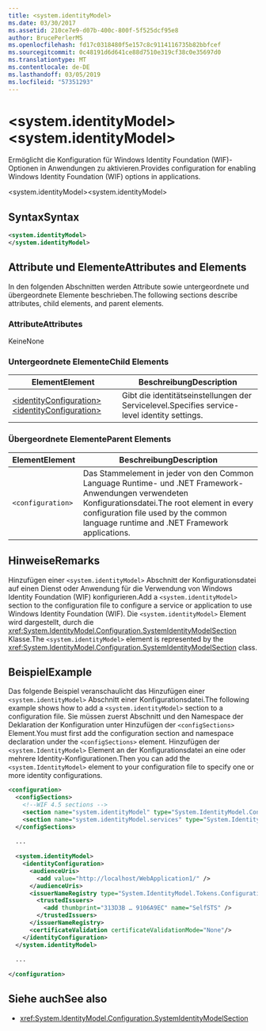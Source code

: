 ```yaml
---
title: <system.identityModel>
ms.date: 03/30/2017
ms.assetid: 210ce7e9-d07b-400c-800f-5f525dcf95e8
author: BrucePerlerMS
ms.openlocfilehash: fd17c0318480f5e157c8c9114116735b82bbfcef
ms.sourcegitcommit: 0c48191d6d641ce88d7510e319cf38c0e35697d0
ms.translationtype: MT
ms.contentlocale: de-DE
ms.lasthandoff: 03/05/2019
ms.locfileid: "57351293"
---
```

# <a name="systemidentitymodel"></a><span data-ttu-id="47cae-102">\<system.identityModel></span><span class="sxs-lookup"><span data-stu-id="47cae-102">\<system.identityModel></span></span>
<span data-ttu-id="47cae-103">Ermöglicht die Konfiguration für Windows Identity Foundation (WIF)-Optionen in Anwendungen zu aktivieren.</span><span class="sxs-lookup"><span data-stu-id="47cae-103">Provides configuration for enabling Windows Identity Foundation (WIF) options in applications.</span></span>  
  
 <span data-ttu-id="47cae-104">\<system.identityModel></span><span class="sxs-lookup"><span data-stu-id="47cae-104">\<system.identityModel></span></span>  
  
## <a name="syntax"></a><span data-ttu-id="47cae-105">Syntax</span><span class="sxs-lookup"><span data-stu-id="47cae-105">Syntax</span></span>  
  
```xml  
<system.identityModel>  
</system.identityModel>  
```  
  
## <a name="attributes-and-elements"></a><span data-ttu-id="47cae-106">Attribute und Elemente</span><span class="sxs-lookup"><span data-stu-id="47cae-106">Attributes and Elements</span></span>  
 <span data-ttu-id="47cae-107">In den folgenden Abschnitten werden Attribute sowie untergeordnete und übergeordnete Elemente beschrieben.</span><span class="sxs-lookup"><span data-stu-id="47cae-107">The following sections describe attributes, child elements, and parent elements.</span></span>  
  
### <a name="attributes"></a><span data-ttu-id="47cae-108">Attribute</span><span class="sxs-lookup"><span data-stu-id="47cae-108">Attributes</span></span>  
 <span data-ttu-id="47cae-109">Keine</span><span class="sxs-lookup"><span data-stu-id="47cae-109">None</span></span>  
  
### <a name="child-elements"></a><span data-ttu-id="47cae-110">Untergeordnete Elemente</span><span class="sxs-lookup"><span data-stu-id="47cae-110">Child Elements</span></span>  
  
|<span data-ttu-id="47cae-111">Element</span><span class="sxs-lookup"><span data-stu-id="47cae-111">Element</span></span>|<span data-ttu-id="47cae-112">Beschreibung</span><span class="sxs-lookup"><span data-stu-id="47cae-112">Description</span></span>|  
|-------------|-----------------|  
|[<span data-ttu-id="47cae-113">\<identityConfiguration></span><span class="sxs-lookup"><span data-stu-id="47cae-113">\<identityConfiguration></span></span>](../../../../../docs/framework/configure-apps/file-schema/windows-identity-foundation/identityconfiguration.md)|<span data-ttu-id="47cae-114">Gibt die identitätseinstellungen der Servicelevel.</span><span class="sxs-lookup"><span data-stu-id="47cae-114">Specifies service-level identity settings.</span></span>|  
  
### <a name="parent-elements"></a><span data-ttu-id="47cae-115">Übergeordnete Elemente</span><span class="sxs-lookup"><span data-stu-id="47cae-115">Parent Elements</span></span>  
  
|<span data-ttu-id="47cae-116">Element</span><span class="sxs-lookup"><span data-stu-id="47cae-116">Element</span></span>|<span data-ttu-id="47cae-117">Beschreibung</span><span class="sxs-lookup"><span data-stu-id="47cae-117">Description</span></span>|  
|-------------|-----------------|  
|`<configuration>`|<span data-ttu-id="47cae-118">Das Stammelement in jeder von den Common Language Runtime- und .NET Framework-Anwendungen verwendeten Konfigurationsdatei.</span><span class="sxs-lookup"><span data-stu-id="47cae-118">The root element in every configuration file used by the common language runtime and .NET Framework applications.</span></span>|  
  
## <a name="remarks"></a><span data-ttu-id="47cae-119">Hinweise</span><span class="sxs-lookup"><span data-stu-id="47cae-119">Remarks</span></span>  
 <span data-ttu-id="47cae-120">Hinzufügen einer `<system.identityModel>` Abschnitt der Konfigurationsdatei auf einen Dienst oder Anwendung für die Verwendung von Windows Identity Foundation (WIF) konfigurieren.</span><span class="sxs-lookup"><span data-stu-id="47cae-120">Add a `<system.identityModel>` section to the configuration file to configure a service or application to use Windows Identity Foundation (WIF).</span></span> <span data-ttu-id="47cae-121">Die `<system.identityModel>` Element wird dargestellt, durch die <xref:System.IdentityModel.Configuration.SystemIdentityModelSection> Klasse.</span><span class="sxs-lookup"><span data-stu-id="47cae-121">The `<system.identityModel>` element is represented by the <xref:System.IdentityModel.Configuration.SystemIdentityModelSection> class.</span></span>  
  
## <a name="example"></a><span data-ttu-id="47cae-122">Beispiel</span><span class="sxs-lookup"><span data-stu-id="47cae-122">Example</span></span>  
 <span data-ttu-id="47cae-123">Das folgende Beispiel veranschaulicht das Hinzufügen einer `<system.identityModel>` Abschnitt einer Konfigurationsdatei.</span><span class="sxs-lookup"><span data-stu-id="47cae-123">The following example shows how to add a `<system.identityModel>` section to a configuration file.</span></span> <span data-ttu-id="47cae-124">Sie müssen zuerst Abschnitt und den Namespace der Deklaration der Konfiguration unter Hinzufügen der `<configSections>` Element.</span><span class="sxs-lookup"><span data-stu-id="47cae-124">You must first add the configuration section and namespace declaration under the `<configSections>` element.</span></span> <span data-ttu-id="47cae-125">Hinzufügen der `<system.IdentityModel>` Element an der Konfigurationsdatei an eine oder mehrere Identity-Konfigurationen.</span><span class="sxs-lookup"><span data-stu-id="47cae-125">Then you can add the `<system.IdentityModel>` element to your configuration file to specify one or more identity configurations.</span></span>  
  
```xml  
<configuration>  
  <configSections>  
    <!--WIF 4.5 sections -->  
    <section name="system.identityModel" type="System.IdentityModel.Configuration.SystemIdentityModelSection, System.IdentityModel, Version=4.0.0.0, Culture=neutral, PublicKeyToken=B77A5C561934E089"/>  
    <section name="system.identityModel.services" type="System.IdentityModel.Services.Configuration.SystemIdentityModelServicesSection, System.IdentityModel.Services, Version=4.0.0.0, Culture=neutral, PublicKeyToken=B77A5C561934E089"/>  
  </configSections>  
  
  ...  
  
  <system.identityModel>  
    <identityConfiguration>  
      <audienceUris>  
        <add value="http://localhost/WebApplication1/" />  
      </audienceUris>  
      <issuerNameRegistry type="System.IdentityModel.Tokens.ConfigurationBasedIssuerNameRegistry, System.IdentityModel, Version=4.0.0.0, Culture=neutral, PublicKeyToken=B77A5C561934E089">  
        <trustedIssuers>  
          <add thumbprint="313D3B … 9106A9EC" name="SelfSTS" />  
        </trustedIssuers>  
      </issuerNameRegistry>  
      <certificateValidation certificateValidationMode="None"/>  
    </identityConfiguration>  
  </system.identityModel>  
  
  ...  
  
</configuration>  
```  
  
## <a name="see-also"></a><span data-ttu-id="47cae-126">Siehe auch</span><span class="sxs-lookup"><span data-stu-id="47cae-126">See also</span></span>
- <xref:System.IdentityModel.Configuration.SystemIdentityModelSection>
